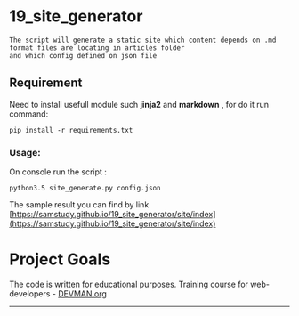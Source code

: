 # 19_site_generator

```
The script will generate a static site which content depends on .md format files are locating in articles folder 
and which config defined on json file
```
## Requirement
Need to install usefull module such **jinja2** and **markdown** , for do it run command:
```
pip install -r requirements.txt
```
### Usage:
On console run the script :
```
python3.5 site_generate.py config.json 
```
The sample result you can find by link [https://samstudy.github.io/19_site_generator/site/index](https://samstudy.github.io/19_site_generator/site/index)

# Project Goals

The code is written for educational purposes. Training course for web-developers - [DEVMAN.org](https://devman.org)
____